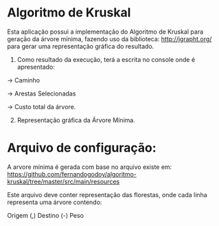 # Algoritmo de Kruskal

Esta aplicação possui a implementação do Algoritmo de Kruskal para geração da árvore mínima, fazendo uso da biblioteca: http://jgrapht.org/ para gerar uma representação gráfica do resultado.

1) Como resultado da execução, terá a escrita no console onde é apresentado: 

-> Caminho 

-> Arestas Selecionadas

-> Custo total da árvore.

2) Representação gráfica da Árvore Mínima.

# Arquivo de configuração:
A arvore mínima é gerada com base no arquivo existe em: https://github.com/fernandogodoy/algoritmo-kruskal/tree/master/src/main/resources

Este arquivo deve conter representação das florestas, onde cada linha representa uma árvore contendo: 

Origem (,) Destino (-) Peso



